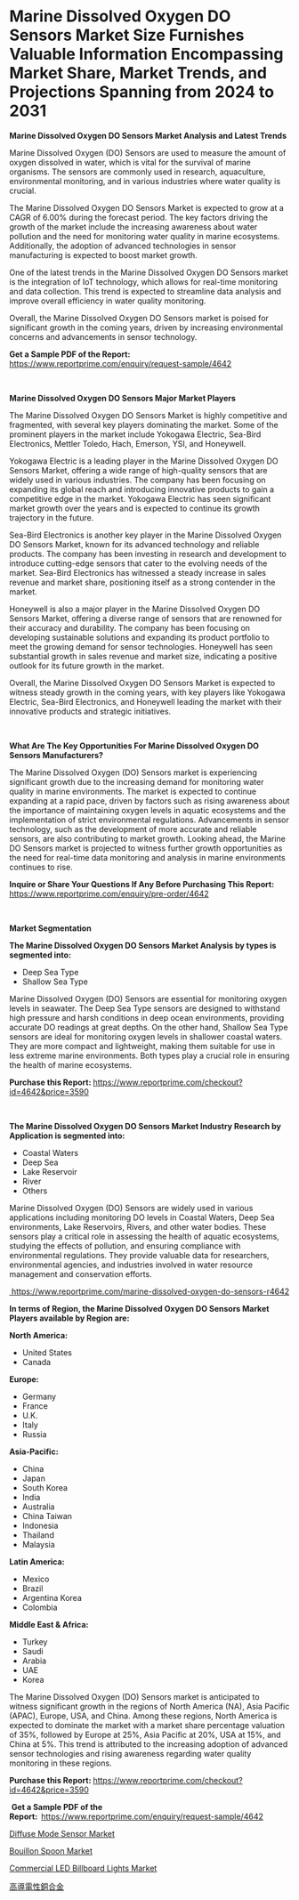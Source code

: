 <p><h1>Marine Dissolved Oxygen DO Sensors Market Size Furnishes Valuable Information Encompassing Market Share, Market Trends, and Projections Spanning from 2024 to 2031</h1></p><p><strong>Marine Dissolved Oxygen DO Sensors Market Analysis and Latest Trends</strong></p>
<p><p>Marine Dissolved Oxygen (DO) Sensors are used to measure the amount of oxygen dissolved in water, which is vital for the survival of marine organisms. The sensors are commonly used in research, aquaculture, environmental monitoring, and in various industries where water quality is crucial.</p><p>The Marine Dissolved Oxygen DO Sensors Market is expected to grow at a CAGR of 6.00% during the forecast period. The key factors driving the growth of the market include the increasing awareness about water pollution and the need for monitoring water quality in marine ecosystems. Additionally, the adoption of advanced technologies in sensor manufacturing is expected to boost market growth.</p><p>One of the latest trends in the Marine Dissolved Oxygen DO Sensors market is the integration of IoT technology, which allows for real-time monitoring and data collection. This trend is expected to streamline data analysis and improve overall efficiency in water quality monitoring.</p><p>Overall, the Marine Dissolved Oxygen DO Sensors market is poised for significant growth in the coming years, driven by increasing environmental concerns and advancements in sensor technology.</p></p>
<p><strong>Get a Sample PDF of the Report:&nbsp;</strong> <a href="https://www.reportprime.com/enquiry/request-sample/4642">https://www.reportprime.com/enquiry/request-sample/4642</a></p>
<p>&nbsp;</p>
<p><strong>Marine Dissolved Oxygen DO Sensors Major Market Players</strong></p>
<p><p>The Marine Dissolved Oxygen DO Sensors Market is highly competitive and fragmented, with several key players dominating the market. Some of the prominent players in the market include Yokogawa Electric, Sea-Bird Electronics, Mettler Toledo, Hach, Emerson, YSI, and Honeywell.</p><p>Yokogawa Electric is a leading player in the Marine Dissolved Oxygen DO Sensors Market, offering a wide range of high-quality sensors that are widely used in various industries. The company has been focusing on expanding its global reach and introducing innovative products to gain a competitive edge in the market. Yokogawa Electric has seen significant market growth over the years and is expected to continue its growth trajectory in the future.</p><p>Sea-Bird Electronics is another key player in the Marine Dissolved Oxygen DO Sensors Market, known for its advanced technology and reliable products. The company has been investing in research and development to introduce cutting-edge sensors that cater to the evolving needs of the market. Sea-Bird Electronics has witnessed a steady increase in sales revenue and market share, positioning itself as a strong contender in the market.</p><p>Honeywell is also a major player in the Marine Dissolved Oxygen DO Sensors Market, offering a diverse range of sensors that are renowned for their accuracy and durability. The company has been focusing on developing sustainable solutions and expanding its product portfolio to meet the growing demand for sensor technologies. Honeywell has seen substantial growth in sales revenue and market size, indicating a positive outlook for its future growth in the market.</p><p>Overall, the Marine Dissolved Oxygen DO Sensors Market is expected to witness steady growth in the coming years, with key players like Yokogawa Electric, Sea-Bird Electronics, and Honeywell leading the market with their innovative products and strategic initiatives.</p></p>
<p>&nbsp;</p>
<p><strong>What Are The Key Opportunities For Marine Dissolved Oxygen DO Sensors Manufacturers?</strong></p>
<p><p>The Marine Dissolved Oxygen (DO) Sensors market is experiencing significant growth due to the increasing demand for monitoring water quality in marine environments. The market is expected to continue expanding at a rapid pace, driven by factors such as rising awareness about the importance of maintaining oxygen levels in aquatic ecosystems and the implementation of strict environmental regulations. Advancements in sensor technology, such as the development of more accurate and reliable sensors, are also contributing to market growth. Looking ahead, the Marine DO Sensors market is projected to witness further growth opportunities as the need for real-time data monitoring and analysis in marine environments continues to rise.</p></p>
<p><strong>Inquire or Share Your Questions If Any Before Purchasing This Report:</strong> <a href="https://www.reportprime.com/enquiry/pre-order/4642">https://www.reportprime.com/enquiry/pre-order/4642</a></p>
<p>&nbsp;</p>
<p><strong>Market Segmentation</strong></p>
<p><strong>The Marine Dissolved Oxygen DO Sensors Market Analysis by types is segmented into:</strong></p>
<p><ul><li>Deep Sea Type</li><li>Shallow Sea Type</li></ul></p>
<p><p>Marine Dissolved Oxygen (DO) Sensors are essential for monitoring oxygen levels in seawater. The Deep Sea Type sensors are designed to withstand high pressure and harsh conditions in deep ocean environments, providing accurate DO readings at great depths. On the other hand, Shallow Sea Type sensors are ideal for monitoring oxygen levels in shallower coastal waters. They are more compact and lightweight, making them suitable for use in less extreme marine environments. Both types play a crucial role in ensuring the health of marine ecosystems.</p></p>
<p><strong>Purchase this Report:&nbsp;</strong><a href="https://www.reportprime.com/checkout?id=4642&price=3590">https://www.reportprime.com/checkout?id=4642&price=3590</a></p>
<p>&nbsp;</p>
<p><strong>The Marine Dissolved Oxygen DO Sensors Market Industry Research by Application is segmented into:</strong></p>
<p><ul><li>Coastal Waters</li><li>Deep Sea</li><li>Lake Reservoir</li><li>River</li><li>Others</li></ul></p>
<p><p>Marine Dissolved Oxygen (DO) Sensors are widely used in various applications including monitoring DO levels in Coastal Waters, Deep Sea environments, Lake Reservoirs, Rivers, and other water bodies. These sensors play a critical role in assessing the health of aquatic ecosystems, studying the effects of pollution, and ensuring compliance with environmental regulations. They provide valuable data for researchers, environmental agencies, and industries involved in water resource management and conservation efforts.</p></p>
<p><a href="https://www.reportprime.com/marine-dissolved-oxygen-do-sensors-r4642">&nbsp;https://www.reportprime.com/marine-dissolved-oxygen-do-sensors-r4642</a></p>
<p><strong>In terms of Region, the Marine Dissolved Oxygen DO Sensors Market Players available by Region are:</strong></p>
<p>
    <p> <strong> North America: </strong>
        <ul>
            <li>United States</li>
            <li>Canada</li>
        </ul>
        </p> 
    <p> <strong> Europe: </strong>
        <ul>
            <li>Germany</li>
            <li>France</li>
            <li>U.K.</li>
            <li>Italy</li>
            <li>Russia</li>
        </ul>
        </p> 
    <p> <strong> Asia-Pacific: </strong>
        <ul>
            <li>China</li>
            <li>Japan</li>
            <li>South Korea</li>
            <li>India</li>
            <li>Australia</li>
            <li>China Taiwan</li>
            <li>Indonesia</li>
            <li>Thailand</li>
            <li>Malaysia</li>
        </ul>
        </p> 
    <p> <strong> Latin America: </strong>
        <ul>
            <li>Mexico</li>
            <li>Brazil</li>
            <li>Argentina Korea</li>
            <li>Colombia</li>
        </ul>
        </p> 
    <p> <strong> Middle East & Africa: </strong>
        <ul>
            <li>Turkey</li>
            <li>Saudi</li>
            <li>Arabia</li>
            <li>UAE</li>
            <li>Korea</li>
        </ul>
    </p>
    </p>
<p><p>The Marine Dissolved Oxygen (DO) Sensors market is anticipated to witness significant growth in the regions of North America (NA), Asia Pacific (APAC), Europe, USA, and China. Among these regions, North America is expected to dominate the market with a market share percentage valuation of 35%, followed by Europe at 25%, Asia Pacific at 20%, USA at 15%, and China at 5%. This trend is attributed to the increasing adoption of advanced sensor technologies and rising awareness regarding water quality monitoring in these regions.</p></p>
<p><strong>Purchase this Report: </strong><a href="https://www.reportprime.com/checkout?id=4642&price=3590">https://www.reportprime.com/checkout?id=4642&price=3590</a></p>
<p>&nbsp;<strong>Get a Sample PDF of the Report:&nbsp;&nbsp;</strong><a href="https://www.reportprime.com/enquiry/request-sample/4642">https://www.reportprime.com/enquiry/request-sample/4642</a></p>
<p><strong></strong></p>
<p><p><a href="https://github.com/susanjprice2023/Market-Research-Report-List-1/blob/main/diffuse-mode-sensor-market.md">Diffuse Mode Sensor Market</a></p><p><a href="https://issuu.com/reportprime-2/docs/bouillon-spoon-market-size-2030.pptx">Bouillon Spoon Market</a></p><p><a href="https://github.com/RosemarieLeffler2023/Market-Research-Report-List-1/blob/main/commercial-led-billboard-lights-market.md">Commercial LED Billboard Lights Market</a></p><p><a href="https://github.com/BrionnaBoyle/Market-Research-Report-List-1/blob/main/304857673687.md">高導電性銅合金</a></p></p>